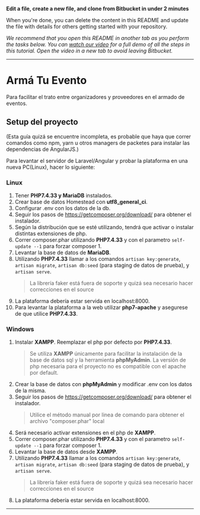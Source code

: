 **Edit a file, create a new file, and clone from Bitbucket in under 2 minutes**

When you're done, you can delete the content in this README and update the file with details for others getting started with your repository.

*We recommend that you open this README in another tab as you perform the tasks below. You can [watch our video](https://youtu.be/0ocf7u76WSo) for a full demo of all the steps in this tutorial. Open the video in a new tab to avoid leaving Bitbucket.*

---

# Armá Tu Evento
Para facilitar el trato entre organizadores y proveedores en el armado de eventos.

## Setup del proyecto

(Esta guía quizá se encuentre incompleta, es probable que haya que correr comandos como npm, yarn u otros managers de packetes para instalar las dependencias de AngularJS.)

Para levantar el servidor de Laravel/Angular y probar la plataforma
en una nueva PC(Linux), hacer lo siguiente:

### Linux 
1. Tener **PHP7.4.33 y MariaDB** instalados.
2. Crear base de datos Homestead con **utf8_general_ci**.
3. Configurar .env con los datos de la db.
4. Seguir los pasos de https://getcomposer.org/download/ para obtener el instalador.
5. Según la distribución que se esté utilizando, tendrá que activar o instalar distintas extensiones de php.
6. Correr composer.phar utilizando **PHP7.4.33** y con el parametro `self-update --1` para forzar composer 1.
7. Levantar la base de datos de **MariaDB**.
8. Utilizando **PHP7.4.33** llamar a los comandos `artisan key:generate`, `artisan migrate`, `artisan db:seed` (para staging de datos de prueba), y `artisan serve`.
    > La librería faker está fuera de soporte y quizá sea necesario hacer correcciones en el source
9. La plataforma debería estar servida en localhost:8000.
10. Para levantar la plataforma a la web utilizar **php7-apache** y asegurese de que utilice **PHP7.4.33**.

### Windows 
1. Instalar **XAMPP**. Reemplazar el php por defecto por **PHP7.4.33**.
    > Se utiliza **XAMPP** únicamente para facilitar la instalación de la base de datos sql y la herramienta **phpMyAdmin**.
    > La versión de php necesaria para el proyecto no es compatible con el apache por default.
2. Crear la base de datos con **phpMyAdmin** y modificar .env con los datos de la misma.
3. Seguir los pasos de https://getcomposer.org/download/ para obtener el instalador.
    > Utilice el método manual por linea de comando para obtener el archivo "composer.phar" local
4. Será necesario activar extensiones en el php de **XAMPP**.
5. Correr composer.phar utilizando **PHP7.4.33** y con el parametro `self-update --1` para forzar composer 1.
6. Levantar la base de datos desde **XAMPP**.
7. Utilizando **PHP7.4.33** llamar a los comandos `artisan key:generate`, `artisan migrate`, `artisan db:seed` (para staging de datos de prueba), y `artisan serve`.
    > La librería faker está fuera de soporte y quizá sea necesario hacer correcciones en el source
8. La plataforma debería estar servida en localhost:8000.


---